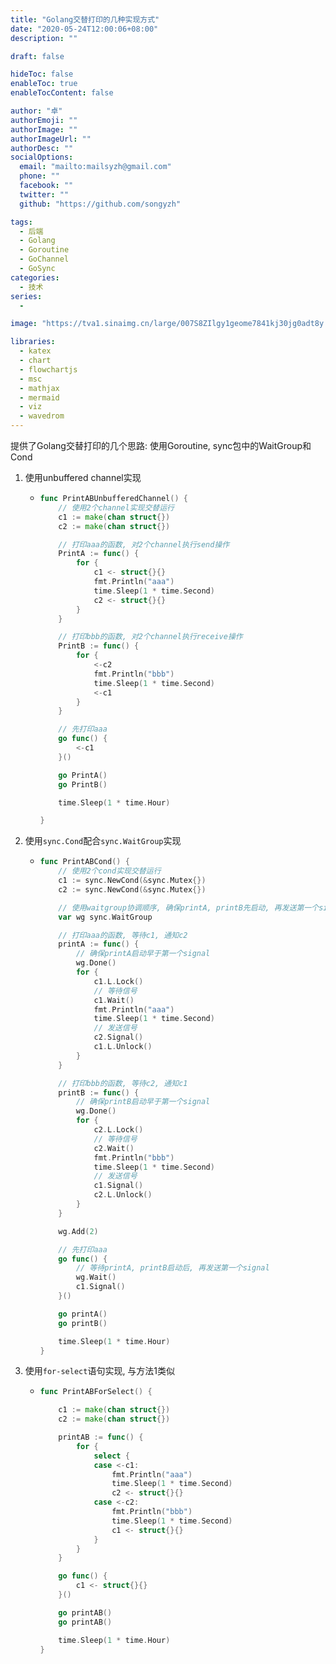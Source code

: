```yaml
---
title: "Golang交替打印的几种实现方式"
date: "2020-05-24T12:00:06+08:00"
description: ""

draft: false

hideToc: false
enableToc: true
enableTocContent: false

author: "卓"
authorEmoji: ""
authorImage: ""
authorImageUrl: ""
authorDesc: ""
socialOptions:
  email: "mailto:mailsyzh@gmail.com"
  phone: ""
  facebook: ""
  twitter: ""
  github: "https://github.com/songyzh"

tags:
  - 后端
  - Golang
  - Goroutine
  - GoChannel
  - GoSync
categories:
  - 技术
series:
  -

image: "https://tva1.sinaimg.cn/large/007S8ZIlgy1geome7841kj30jg0adt8y.jpg"

libraries:
  - katex
  - chart
  - flowchartjs
  - msc
  - mathjax
  - mermaid
  - viz
  - wavedrom
---
```


提供了Golang交替打印的几个思路: 使用Goroutine, sync包中的WaitGroup和Cond

1.  使用unbuffered channel实现

    -   ```go
        func PrintABUnbufferedChannel() {
            // 使用2个channel实现交替运行
            c1 := make(chan struct{})
            c2 := make(chan struct{})

            // 打印aaa的函数, 对2个channel执行send操作
            PrintA := func() {
                for {
                    c1 <- struct{}{}
                    fmt.Println("aaa")
                    time.Sleep(1 * time.Second)
                    c2 <- struct{}{}
                }
            }

            // 打印bbb的函数, 对2个channel执行receive操作
            PrintB := func() {
                for {
                    <-c2
                    fmt.Println("bbb")
                    time.Sleep(1 * time.Second)
                    <-c1
                }
            }

            // 先打印aaa
            go func() {
                <-c1
            }()

            go PrintA()
            go PrintB()

            time.Sleep(1 * time.Hour)

        }
        ```

2.  使用`sync.Cond`配合`sync.WaitGroup`实现

    -   ```go
        func PrintABCond() {
            // 使用2个cond实现交替运行
            c1 := sync.NewCond(&sync.Mutex{})
            c2 := sync.NewCond(&sync.Mutex{})

            // 使用waitgroup协调顺序, 确保printA, printB先启动, 再发送第一个signal
            var wg sync.WaitGroup

            // 打印aaa的函数, 等待c1, 通知c2
            printA := func() {
                // 确保printA启动早于第一个signal
                wg.Done()
                for {
                    c1.L.Lock()
                    // 等待信号
                    c1.Wait()
                    fmt.Println("aaa")
                    time.Sleep(1 * time.Second)
                    // 发送信号
                    c2.Signal()
                    c1.L.Unlock()
                }
            }

            // 打印bbb的函数, 等待c2, 通知c1
            printB := func() {
                // 确保printB启动早于第一个signal
                wg.Done()
                for {
                    c2.L.Lock()
                    // 等待信号
                    c2.Wait()
                    fmt.Println("bbb")
                    time.Sleep(1 * time.Second)
                    // 发送信号
                    c1.Signal()
                    c2.L.Unlock()
                }
            }

            wg.Add(2)

            // 先打印aaa
            go func() {
                // 等待printA, printB启动后, 再发送第一个signal
                wg.Wait()
                c1.Signal()
            }()

            go printA()
            go printB()

            time.Sleep(1 * time.Hour)
        }
        ```

3.  使用`for-select`语句实现, 与方法1类似

    -   ```go
        func PrintABForSelect() {

            c1 := make(chan struct{})
            c2 := make(chan struct{})

            printAB := func() {
                for {
                    select {
                    case <-c1:
                        fmt.Println("aaa")
                        time.Sleep(1 * time.Second)
                        c2 <- struct{}{}
                    case <-c2:
                        fmt.Println("bbb")
                        time.Sleep(1 * time.Second)
                        c1 <- struct{}{}
                    }
                }
            }

            go func() {
                c1 <- struct{}{}
            }()

            go printAB()
            go printAB()

            time.Sleep(1 * time.Hour)
        }
        ```